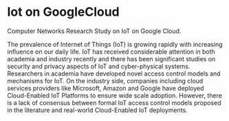 # Iot on GoogleCloud
Computer Networks Research Study on IoT on Google Cloud.

The prevalence of Internet of Things (IoT) is growing rapidly with increasing influence on our daily life. IoT has received considerable attention in both academia and industry recently and there has been significant studies on security and privacy aspects of IoT and cyber-physical systems. Researchers in academia have developed novel access control models and mechanisms for IoT. On the industry side, companies including cloud services providers like Microsoft, Amazon and Google have deployed Cloud-Enabled IoT Platforms to ensure wide scale adoption. However, there is a lack of consensus between formal IoT access control models proposed in the literature and real-world Cloud-Enabled IoT deployments.
